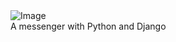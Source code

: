 <picture>
    <source media="(prefers-color-scheme: dark)" srcset="https://github.com/HDAI654/HDAI/blob/main/messenger.png">
    <source media="(prefers-color-scheme: light)" srcset="https://github.com/HDAI654/HDAI/blob/main/messenger.png">
    <img alt="Image" src="https://github.com/HDAI654/HDAI/blob/main/messenger.png">
</picture>
<div>
A messenger with Python and Django
</div>
